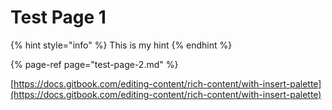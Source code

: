 # Test Page 1

{% hint style="info" %}
This is my hint
{% endhint %}

{% page-ref page="test-page-2.md" %}

[https://docs.gitbook.com/editing-content/rich-content/with-insert-palette](https://docs.gitbook.com/editing-content/rich-content/with-insert-palette)

